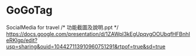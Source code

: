 # GoGoTag
SocialMedia for travel
/* 功能截圖及說明.ppt */
https://docs.google.com/presentation/d/1ZAWpl3kEgUpqvgOOUbqfHFBnhIeRKlgp/edit?usp=sharing&ouid=104427113910960751291&rtpof=true&sd=true
